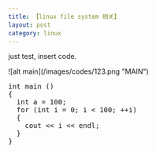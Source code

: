 ```yaml
---
title: 【linux file system 相关】
layout: post
category: linux
---
```

<p>  just test, insert code. </p>
![alt main](/images/codes/123.png "MAIN")

<script src="https://google-code-prettify.googlecode.com/svn/loader/run_prettify.js?lang=cc&skin=default"></script>
<pre class="prettyprint linenums">
int main ()
{
  int a = 100;
  for (int i = 0; i < 100; ++i)
  {
    cout << i << endl;
  }
}
</pre>
